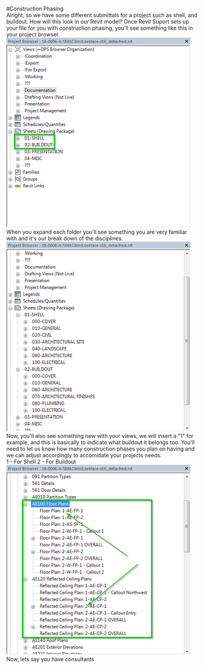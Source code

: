 
<br>
#Construction Phasing 
<br>
Alright, so we have some different submittals for a project such as shell, and buildout. How will this look in our Revit model? Once Revit Suport sets up your file for you with construction phasing, you'll see something like this in your project browser. 
<br>
<img src="images/6/PB_Shell_Buildout.png">
<br> 
When you expand each folder you'll see something you are very familiar with and it's our break down of the disciplines. 
<br>
<img src="images/6/PB_Breakdown.png">
<br>
Now, you'll also see something new with your views, we will insert a "1" for example, and this is basically to indicate what buildout it belongs too. You'll need to let us know how many construction phases you plan on having and we can adjust accordingly to accomidate your projects needs.  
<br>
1 - For Shell
2 - For Buildout
<br>
<img src="images/6/PB_Views.png">
<br>
Now, lets say you have consultants 
